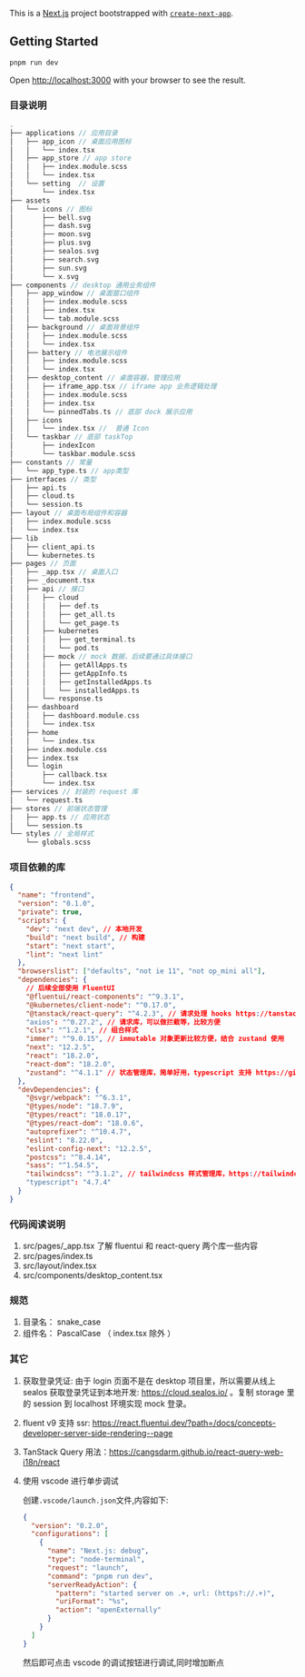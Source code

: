 This is a [Next.js](https://nextjs.org/) project bootstrapped with [`create-next-app`](https://github.com/vercel/next.js/tree/canary/packages/create-next-app).

## Getting Started

```bash
pnpm run dev
```

Open [http://localhost:3000](http://localhost:3000) with your browser to see the result.

### 目录说明

```c
.
├── applications // 应用目录
│   ├── app_icon // 桌面应用图标
│   │   └── index.tsx
│   ├── app_store // app store
│   │   ├── index.module.scss
│   │   └── index.tsx
│   └── setting  // 设置
│       └── index.tsx
├── assets
│   └── icons // 图标
│       ├── bell.svg
│       ├── dash.svg
│       ├── moon.svg
│       ├── plus.svg
│       ├── sealos.svg
│       ├── search.svg
│       ├── sun.svg
│       └── x.svg
├── components // desktop 通用业务组件
│   ├── app_window // 桌面窗口组件
│   │   ├── index.module.scss
│   │   ├── index.tsx
│   │   └── tab.module.scss
│   ├── background // 桌面背景组件
│   │   ├── index.module.scss
│   │   └── index.tsx
│   ├── battery // 电池展示组件
│   │   ├── index.module.scss
│   │   └── index.tsx
│   ├── desktop_content // 桌面容器，管理应用
│   │   ├── iframe_app.tsx // iframe app 业务逻辑处理
│   │   ├── index.module.scss
│   │   ├── index.tsx
│   │   └── pinnedTabs.ts // 底部 dock 展示应用
│   ├── icons
│   │   └── index.tsx //  普通 Icon
│   └── taskbar // 底部 taskTop
│       ├── indexIcon
│       └── taskbar.module.scss
├── constants // 常量
│   └── app_type.ts // app类型
├── interfaces // 类型
│   ├── api.ts
│   ├── cloud.ts
│   └── session.ts
├── layout // 桌面布局组件和容器
│   ├── index.module.scss
│   └── index.tsx
├── lib
│   ├── client_api.ts
│   └── kubernetes.ts
├── pages // 页面
│   ├── _app.tsx // 桌面入口
│   ├── _document.tsx
│   ├── api // 接口
│   │   ├── cloud
│   │   │   ├── def.ts
│   │   │   ├── get_all.ts
│   │   │   └── get_page.ts
│   │   ├── kubernetes
│   │   │   ├── get_terminal.ts
│   │   │   └── pod.ts
│   │   ├── mock // mock 数据，后续要通过具体接口
│   │   │   ├── getAllApps.ts
│   │   │   ├── getAppInfo.ts
│   │   │   ├── getInstalledApps.ts
│   │   │   └── installedApps.ts
│   │   └── response.ts
│   ├── dashboard
│   │   ├── dashboard.module.css
│   │   └── index.tsx
│   ├── home
│   │   └── index.tsx
│   ├── index.module.css
│   ├── index.tsx
│   └── login
│       ├── callback.tsx
│       └── index.tsx
├── services // 封装的 request 库
│   └── request.ts
├── stores // 前端状态管理
│   ├── app.ts // 应用状态
│   └── session.ts
└── styles // 全局样式
    └── globals.scss
```

### 项目依赖的库

```json
{
  "name": "frontend",
  "version": "0.1.0",
  "private": true,
  "scripts": {
    "dev": "next dev", // 本地开发
    "build": "next build", // 构建
    "start": "next start",
    "lint": "next lint"
  },
  "browserslist": ["defaults", "not ie 11", "not op_mini all"],
  "dependencies": {
    // 后续全部使用 FluentUI
    "@fluentui/react-components": "^9.3.1",
    "@kubernetes/client-node": "^0.17.0",
    "@tanstack/react-query": "^4.2.3", // 请求处理 hooks https://tanstack.com/query/v4
    "axios": "^0.27.2", // 请求库，可以做拦截等，比较方便
    "clsx": "^1.2.1", // 组合样式
    "immer": "^9.0.15", // immutable 对象更新比较方便，结合 zustand 使用
    "next": "12.2.5",
    "react": "18.2.0",
    "react-dom": "18.2.0",
    "zustand": "^4.1.1" // 状态管理库，简单好用，typescript 支持 https://github.com/pmndrs/zustand
  },
  "devDependencies": {
    "@svgr/webpack": "^6.3.1",
    "@types/node": "18.7.9",
    "@types/react": "18.0.17",
    "@types/react-dom": "18.0.6",
    "autoprefixer": "^10.4.7",
    "eslint": "8.22.0",
    "eslint-config-next": "12.2.5",
    "postcss": "^8.4.14",
    "sass": "^1.54.5",
    "tailwindcss": "^3.1.2", // tailwindcss 样式管理库，https://tailwindcss.com/docs
    "typescript": "4.7.4"
  }
}
```

### 代码阅读说明

1. src/pages/\_app.tsx 了解 fluentui 和 react-query 两个库一些内容
2. src/pages/index.ts
3. src/layout/index.tsx
4. src/components/desktop_content.tsx

### 规范

1. 目录名： snake_case
2. 组件名： PascalCase （ index.tsx 除外 ）

### 其它

1. 获取登录凭证: 由于 login 页面不是在 desktop 项目里，所以需要从线上 sealos 获取登录凭证到本地开发: https://cloud.sealos.io/ 。复制 storage 里的 session 到 localhost 环境实现 mock 登录。

2. fluent v9 支持 ssr: https://react.fluentui.dev/?path=/docs/concepts-developer-server-side-rendering--page

3. TanStack Query 用法：https://cangsdarm.github.io/react-query-web-i18n/react

4. 使用 vscode 进行单步调试

   创建`.vscode/launch.json`文件,内容如下:

   ```json
   {
     "version": "0.2.0",
     "configurations": [
       {
         "name": "Next.js: debug",
         "type": "node-terminal",
         "request": "launch",
         "command": "pnpm run dev",
         "serverReadyAction": {
           "pattern": "started server on .+, url: (https?://.+)",
           "uriFormat": "%s",
           "action": "openExternally"
         }
       }
     ]
   }
   ```

   然后即可点击 vscode 的调试按钮进行调试,同时增加断点
